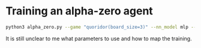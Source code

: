 # Training an alpha-zero agent

```bash
python3 alpha_zero.py --game "quoridor(board_size=3)" --nn_model mlp --actors 10
```
It is still unclear to me what parameters to use and how to map the training.
